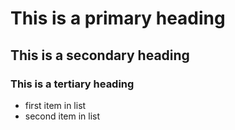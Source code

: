 # This is a primary heading

## This is a secondary heading

### This is a tertiary heading
* first item in list
* second item in list
